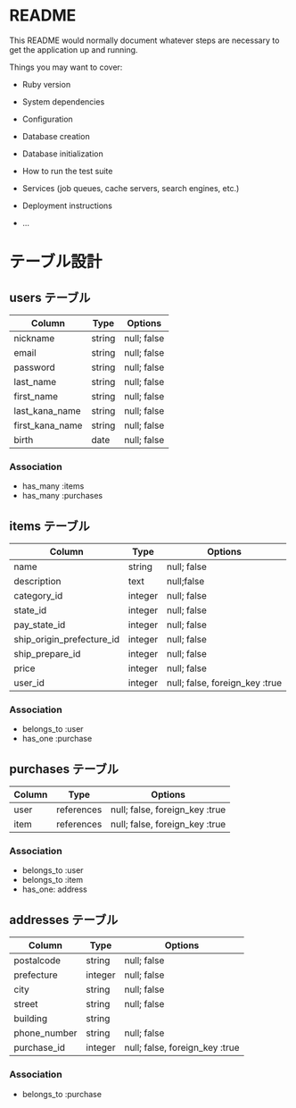 # README

This README would normally document whatever steps are necessary to get the
application up and running.

Things you may want to cover:

* Ruby version

* System dependencies

* Configuration

* Database creation

* Database initialization

* How to run the test suite

* Services (job queues, cache servers, search engines, etc.)

* Deployment instructions

* ...

# テーブル設計
## users テーブル
| Column   | Type   | Options                        |
| -------- | ------ | ------------------------------ |
| nickname | string | null; false                    |
| email    | string | null; false                    |
| password | string | null; false                    |
| last_name  | string | null; false                  |
| first_name | string | null; false                  |
| last_kana_name | string | null; false              |
| first_kana_name | string | null; false             |
| birth | date | null; false                 |

### Association
- has_many :items
- has_many :purchases

## items テーブル
| Column   | Type   | Options                        |
| -------- | ------ | ------------------------------ |
| name     | string | null; false                    |
| description | text | null;false                    |
| category_id | integer | null; false |
| state_id | integer | null; false |
| pay_state_id | integer | null; false |
| ship_origin_prefecture_id | integer | null; false |
| ship_prepare_id | integer | null; false |
| price | integer | null; false                      |
| user_id | integer | null; false, foreign_key :true |

### Association
- belongs_to :user
- has_one :purchase

## purchases テーブル
| Column   | Type   | Options                        |
| -------- | ------ | ------------------------------ |
| user | references | null; false, foreign_key :true |
| item | references | null; false, foreign_key :true |

### Association
- belongs_to :user
- belongs_to :item
- has_one: address

## addresses テーブル
| Column   | Type   | Options                        |
| -------- | ------ | ------------------------------ |
| postalcode | string | null; false                  |
| prefecture | integer | null; false |
| city     | string | null; false                    |
| street   | string | null; false                    |
| building | string |                                |
| phone_number | string | null; false               |
| purchase_id  | integer | null; false, foreign_key :true |

### Association
- belongs_to :purchase